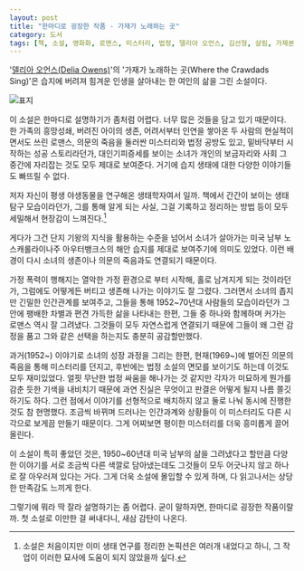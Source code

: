 ```yaml
---
layout: post
title: "한마디로 굉장한 작품 - 가재가 노래하는 곳"
category: 도서
tags: [책, 소설, 영화화, 로맨스, 미스터리, 법정, 델리아 오언스, 김선형, 살림, 가제본, 서평]
---
```


'[델리아 오언스(Delia Owens)](https://www.deliaowens.com/)'의
'가재가 노래하는 곳(Where the Crawdads Sing)'은
습지에 버려져 힘겨운 인생을 살아내는 한 여인의 삶을 그린 소설이다.

![표지](https://lh3.googleusercontent.com/HElo_c64I6xgQDIyqZCAJguFVBfRYs8ox5q3GfKUwPnP1C2x2yf-BpYKE9l-0602qqML7PRrZQzM_g=s480)

이 소설은 한마디로 설명하기가 좀처럼 어렵다.
너무 많은 것들을 담고 있기 때문이다.
한 가족의 흥망성쇄,
버려진 아이의 생존,
어려서부터 인연을 쌓아온 두 사람의 현실적이면서도 쓰린 로맨스,
의문의 죽음을 둘러싼 미스터리와 법정 공방도 있고,
밑바닥부터 시작하는 성공 스토리라던가,
대인기피증세를 보이는 소녀가 개인의 보금자리와 사회 그 중간에 자리잡는 것도 모두 제대로 보여준다.
거기에 습지 생태에 대한 다양한 이야기들도 빠뜨릴 수 없다.

저자 자신이 평생 야생동물을 연구해온 생태학자여서 일까.
책에서 간간이 보이는 생태 탐구 모습이라던가,
그를 통해 알게 되는 사실,
그걸 기록하고 정리하는 방법 등이 모두 세밀해서 현장감이 느껴진다.[^1]

[^1]: 소설은 처음이지만 이미 생태 연구를 정리한 논픽션은 여러개 내었다고 하니, 그 작업이 이러한 묘사에 도움이 되지 않았을까 싶다.

게다가 그건 단지 기왕의 지식을 활용하는 수준을 넘어서
소녀가 살아가는 미국 남부 노스캐롤라이나주 아우터뱅크스의 해안 습지를
제대로 보여주기에 의미도 있었다.
이런 배경이 다시 소녀의 생존이나 의문의 죽음과도 연결되기 때문이다.

가정 폭력이 행해지는 열악한 가정 환경으로 부터 시작해,
홀로 남겨지게 되는 것이라던가,
그럼에도 어떻게든 버티고 생존해 나가는 이야기도 잘 그렸다.
그러면서 소녀의 좁지만 긴밀한 인간관계를 보여주고,
그들을 통해 1952~70년대 사람들의 모습이라던가
그 안에 팽배한 차별과 편견 가득한 삶을 나타내는 한편,
그들 중 하나와 함께하며 커가는 로맨스 역시 잘 그려냈다.
그것들이 모두 자연스럽게 연결되기 때문에
그들이 왜 그런 감정을 품고 그와 같은 선택을 하는지도 충분히 공감할만했다.

과거(1952~) 이야기로 소녀의 성장 과정을 그리는 한편,
현재(1969~)에 벌어진 의문의 죽음을 통해 미스터리를 던지고,
후반에는 법정 소설의 면모를 보이기도 하는데 이것도 모두 재미있었다.
얼핏 무난한 법정 싸움을 해나가는 것 같지만
각자가 미묘하게 뭔가를 감춘 듯한 기색을 내비치기 때문에
과연 진실은 무엇이고 판결은 어떻게 될지 나름 쫄깃하기도 하다.
그런 점에서 이야기를 선형적으로 배치하지 않고 둘로 나눠 동시에 진행한 것도 참 현명했다.
조금씩 바뀌며 드러나는 인간과계와 상황들이 이 미스터리도 다른 시각으로 보게끔 만들기 때문이다.
그게 어찌보면 평이한 미스터리를 더욱 흥미롭게 끌어올린다.

이 소설이 특히 좋았던 것은,
1950~60년대 미국 남부의 삶을 그려냈다고 할만큼 다양한 이야기를 서로 조금씩 다른 색깔로 담아냈는데도
그것들이 모두 어긋나지 않고 하나로 잘 아우러져 있다는 거다.
그게 더욱 소설에 몰입할 수 있게 하며, 다 읽고나서는 상당한 만족감도 느끼게 한다.

그렇기에 뭐라 딱 잘라 설명하기는 좀 어렵다.
굳이 말하자면, 한마디로 굉장한 작품이랄까.
첫 소설로 이만한 걸 써내다니, 새삼 감탄이 나온다.
